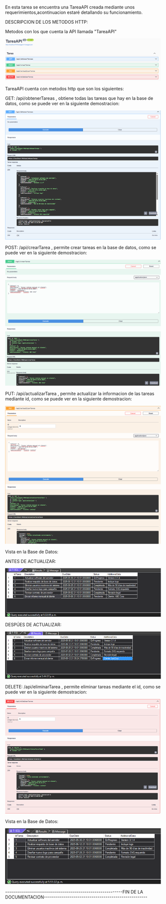 En esta tarea se encuentra una TareaAPI creada mediante unos requerimientos,acontinuacion estaré detallando su funcionamiento.

DESCRIPCION DE LOS METODOS HTTP:

Metodos con los que cuenta la API llamada "TareaAPI"

![image alt](https://github.com/Emanuel-hub-developer/CSharpAvanzadoPractices/blob/87a5d69fb7ba2aed1d56205284b2b1d720c1de01/tareaPractica1/ImagesReferencesForDocumentation/swaggerTareaApi.png)

TareaAPI cuenta con metodos http que son los siguientes:

GET: /api/obtenerTareas , obtiene todas las tareas que hay en la base de datos, como se puede ver en la siguiente demostracion:

![image alt](https://github.com/Emanuel-hub-developer/CSharpAvanzadoPractices/blob/87a5d69fb7ba2aed1d56205284b2b1d720c1de01/tareaPractica1/ImagesReferencesForDocumentation/getApiTarea.png)

POST: /api/crearTarea , permite crear tareas en la base de datos, como se puede ver en la siguiente demostracion:

![image alt](https://github.com/Emanuel-hub-developer/CSharpAvanzadoPractices/blob/87a5d69fb7ba2aed1d56205284b2b1d720c1de01/tareaPractica1/ImagesReferencesForDocumentation/postApiTarea.png)

PUT: /api/actualizarTarea , permite actualizar la informacion de las tareas mediante id, como se puede ver en la siguiente demostracion:

![image alt](https://github.com/Emanuel-hub-developer/CSharpAvanzadoPractices/blob/87a5d69fb7ba2aed1d56205284b2b1d720c1de01/tareaPractica1/ImagesReferencesForDocumentation/putApiTarea.png)

Vista en la Base de Datos:

ANTES DE ACTUALIZAR: 

![image alt](https://github.com/Emanuel-hub-developer/CSharpAvanzadoPractices/blob/87a5d69fb7ba2aed1d56205284b2b1d720c1de01/tareaPractica1/ImagesReferencesForDocumentation/dbQueryExample.png)

DESPÚES DE ACTUALIZAR: 

![image alt](https://github.com/Emanuel-hub-developer/CSharpAvanzadoPractices/blob/87a5d69fb7ba2aed1d56205284b2b1d720c1de01/tareaPractica1/ImagesReferencesForDocumentation/dbExampleAfterPut.png)

DELETE: /api/eliminarTarea , permite eliminar tareas mediante el id, como se puede ver en la siguiente demostracion:

![image alt](https://github.com/Emanuel-hub-developer/CSharpAvanzadoPractices/blob/87a5d69fb7ba2aed1d56205284b2b1d720c1de01/tareaPractica1/ImagesReferencesForDocumentation/deleteApiTarea.png)

Vista en la Base de Datos: 

![image alt](https://github.com/Emanuel-hub-developer/CSharpAvanzadoPractices/blob/87a5d69fb7ba2aed1d56205284b2b1d720c1de01/tareaPractica1/ImagesReferencesForDocumentation/dbExampleAfterDelete.png)


-----------------------------------------------------------FIN DE LA DOCUMENTACION----------------------------------------------------







